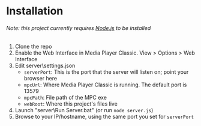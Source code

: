 Installation
============

###### Note: this project currently requires [Node.js](http://nodejs.org) to be installed

1. Clone the repo
2. Enable the Web Interface in Media Player Classic. View > Options > Web Interface
3. Edit server\settings.json
	* `serverPort`: This is the port that the server will listen on; point your browser here
	* `mpcUrl`: Where Media Player Classic is running. The default port is 13579
	* `mpcPath`: File path of the MPC exe
	* `webRoot`: Where this project's files live
4. Launch "server\Run Server.bat" (or run `node server.js`)
5. Browse to your IP/hostname, using the same port you set for `serverPort`
